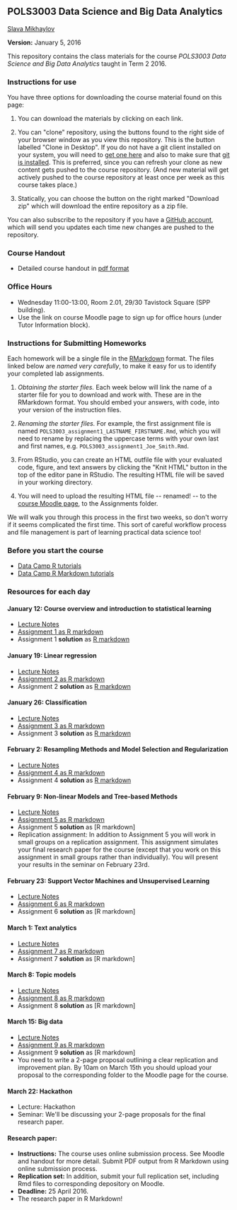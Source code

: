 ## POLS3003 Data Science and Big Data Analytics ##


[Slava Mikhaylov](s.mikhaylov@ucl.ac.uk)

**Version:** January 5, 2016

This repository contains the class materials for the course *POLS3003 Data Science and Big Data Analytics* taught in Term 2 2016.  

### Instructions for use ###

You have three options for downloading the course material found on this page:  

1.  You can download the materials by clicking on each link.  

2.  You can "clone" repository, using the buttons found to the right side of your browser window as you view this repository.  This is the button labelled "Clone in Desktop".  If you do not have a git client installed on your system, you will need to [get one here](https://git-scm.com/download/gui) and also to make sure that [git is installed](https://git-scm.com/downloads).  This is preferred, since you can refresh your clone as new content gets pushed to the course repository.  (And new material will get actively pushed to the course repository at least once per week as this course takes place.)

3.  Statically, you can choose the button on the right marked "Download zip" which will download the entire repository as a zip file.

You can also subscribe to the repository if you have a [GitHub account](https://github.com), which will send you updates each time new changes are pushed to the repository.

### Course Handout ###

- Detailed course handout in [pdf format](handout/POLS3003Handout.pdf)

### Office Hours ###

- Wednesday 11:00-13:00, Room 2.01, 29/30 Tavistock Square (SPP building).
- Use the link on course Moodle page to sign up for office hours (under Tutor Information block).


### Instructions for Submitting Homeworks ###

Each homework will be a single file in the [RMarkdown](http://bit.ly/R_markdown) format.  The files linked below are *named very carefully*, to make it easy for us to identify your completed lab assignments.  

1.  *Obtaining the starter files.* Each week below will link the name of a starter file for you to download and work with.  These are in the RMarkdown format.  You should embed your answers, with code, into your version of the instruction files.

2.  *Renaming the starter files.* For example, the first assignment file is named `POLS3003_assignment1_LASTNAME_FIRSTNAME.Rmd`, which you will need to rename by replacing the uppercase terms with your own last and first names, e.g.  `POLS3003_assignment1_Joe_Smith.Rmd`.
    
3.  From RStudio, you can create an HTML outfile file with your evaluated code, figure, and text answers by clicking the "Knit HTML" button in the top of the editor pane in RStudio.  The resulting HTML file will be saved in your working directory.

4.  You will need to upload the resulting HTML file -- renamed! -- to the [course Moodle page](https://moodle.ucl.ac.uk/course/view.php?id=34265), to the Assignments folder.  

We will walk you through this process in the first two weeks, so don't worry if it seems complicated the first time.  This sort of careful workflow process and file management is part of learning practical data science too!

### Before you start the course ###

- [Data Camp R tutorials](https://www.datacamp.com/courses/free-introduction-to-r)
- [Data Camp R Markdown tutorials](https://www.datacamp.com/courses/reporting-with-r-markdown)

### Resources for each day ###

#### January 12: Course overview and introduction to statistical learning

- [Lecture Notes](week1/POLS3003_week1.pdf)
- [Assignment 1 as R markdown](week1/POLS3003_assignment1_LASTNAME_FIRSTNAME.Rmd)
- Assignment 1 **solution** as [R markdown](week1/POLS3003_assignment1_solution.Rmd)

#### January 19: Linear regression  

- [Lecture Notes](week2/POLS3003_week2.pdf)
- [Assignment 2 as R markdown](week2/POLS3003_assignment2_LASTNAME_FIRSTNAME.Rmd)
- Assignment 2 **solution** as [R markdown](week2/POLS3003_assignment2_solution.Rmd)

#### January 26: Classification 

- [Lecture Notes](week3/POLS3003_week3.pdf)
- [Assignment 3 as R markdown](week3/POLS3003_assignment3_LASTNAME_FIRSTNAME.Rmd)
- Assignment 3 **solution** as [R markdown](week3/POLS3003_assignment3_solution.Rmd)

#### February 2: Resampling Methods and Model Selection and Regularization 

- [Lecture Notes](week4/POLS3003_week4.pdf)
- [Assignment 4 as R markdown](week4/POLS3003_assignment4_LASTNAME_FIRSTNAME.Rmd)
- Assignment 4 **solution** as [R markdown](week4/POLS3003_assignment4_solution.Rmd)

#### February 9: Non-linear Models and Tree-based Methods

- [Lecture Notes](week5/POLS3003_week5.pdf)
- [Assignment 5 as R markdown](week5/POLS3003_assignment5_LASTNAME_FIRSTNAME.Rmd)
- Assignment 5 **solution** as [R markdown]
- Replication assignment: In addition to Assignment 5 you will work in small groups on a replication assignment. This assignment simulates your final research paper for the course (except that you work on this assignment in small groups rather than individually). You will present your results in the seminar on February 23rd.

#### February 23: Support Vector Machines and Unsupervised Learning

- [Lecture Notes](week6/POLS3003_week6.pdf)
- [Assignment 6 as R markdown](week6/POLS3003_assignment6_LASTNAME_FIRSTNAME.Rmd)
- Assignment 6 **solution** as [R markdown]

#### March 1: Text analytics

- [Lecture Notes](week7/POLS3003_week7.pdf)
- [Assignment 7 as R markdown](week7/POLS3003_assignment7_LASTNAME_FIRSTNAME.Rmd)
- Assignment 7 **solution** as [R markdown]

#### March 8: Topic models

- [Lecture Notes](week8/POLS3003_week8.pdf)
- [Assignment 8 as R markdown](week8/POLS3003_assignment8_LASTNAME_FIRSTNAME.Rmd)
- Assignment 8 **solution** as [R markdown]

#### March 15: Big data

- [Lecture Notes](week9/POLS3003_week9.pdf)
- [Assignment 9 as R markdown](week9/POLS3003_assignment9_LASTNAME_FIRSTNAME.Rmd)
- Assignment 9 **solution** as [R markdown]
- You need to write a 2-page proposal outlining a clear replication and improvement plan. By 10am on March 15th you should upload your proposal to the corresponding folder to the Moodle page for the course. 

#### March 22: Hackathon

- Lecture: Hackathon
- Seminar: We'll be discussing your 2-page proposals for the final research paper. 

#### Research paper: 

- **Instructions:**  The course uses online submission process. See Moodle and handout for more detail. Submit PDF output from R Markdown using online submission process. 
- **Replication set:** In addition, submit your full replication set, including Rmd files to corresponding depository on Moodle. 
- **Deadline:** 25 April 2016.
- The research paper in R Markdown!


